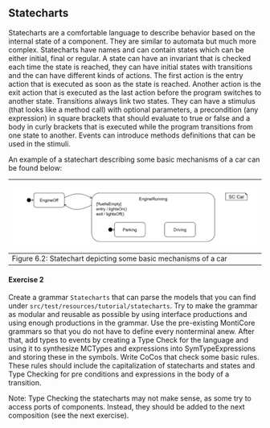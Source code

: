 <!-- (c) https://github.com/MontiCore/monticore -->

## Statecharts

Statecharts are a comfortable language to describe behavior based on the internal state of
a component. 
They are similar to automata but much more complex. 
Statecharts have names and can contain states which can be either initial, final or regular. 
A state can have an invariant that is checked each time the state is reached, they can have initial
states with transitions and the can have different kinds of actions. 
The first action is the entry action that is executed as soon as the state is reached.
Another action is the exit action that is executed as the last action before the program switches to another state.
Transitions always link two states. 
They can have a stimulus (that looks like a method call) with optional parameters, 
 a precondition (any expression) in square brackets that should evaluate to true or false 
 and a body in curly brackets that is executed while the program transitions from one state to another. 
Events can introduce methods definitions that can be used in the stimuli.


An example of a statechart describing some basic mechanisms of a car can be found below:


| ![Statechart depicting some basic mechanisms of a car](06.sc.png)                      |
|:---------------------------------------------------------------------------------------| 
| <a name="fig_6.2"></a> Figure 6.2: Statechart depicting some basic mechanisms of a car |

#### Exercise 2
Create a grammar `Statecharts` that can parse the models that you can find under
`src/test/resources/tutorial/statecharts`.
Try to make the grammar as modular and reusable as possible by using interface productions
and using enough productions in the grammar. 
Use the pre-existing MontiCore grammars so that you do not have to define every nonterminal anew.
After that, add types to events by creating a Type Check for the language and using it to synthesize MCTypes 
 and expressions into SymTypeExpressions and storing these in the symbols. 
Write CoCos that check some basic rules. 
These rules should include the capitalization of statecharts and states and 
 Type Checking for pre conditions and expressions in the body of a transition.

Note: Type Checking the statecharts may not make sense, as some try to access ports of components.
Instead, they should be added to the next composition (see the next exercise).
